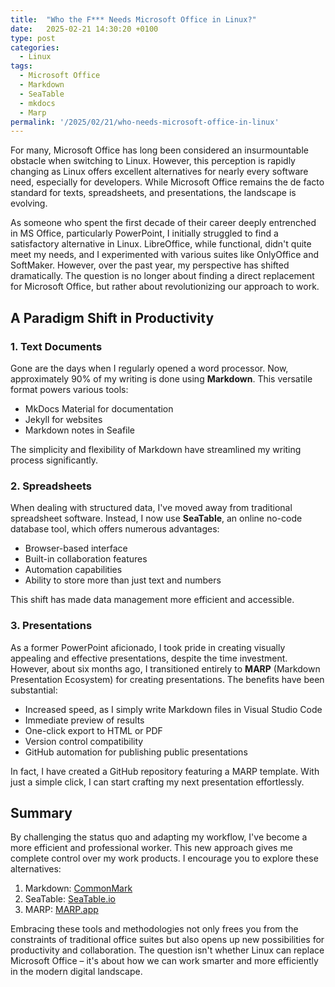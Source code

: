 ```yaml
---
title:  "Who the F*** Needs Microsoft Office in Linux?"
date:   2025-02-21 14:30:20 +0100
type: post
categories: 
  - Linux
tags: 
  - Microsoft Office
  - Markdown
  - SeaTable
  - mkdocs
  - Marp
permalink: '/2025/02/21/who-needs-microsoft-office-in-linux'
---
```


For many, Microsoft Office has long been considered an insurmountable obstacle when switching to Linux. However, this perception is rapidly changing as Linux offers excellent alternatives for nearly every software need, especially for developers. While Microsoft Office remains the de facto standard for texts, spreadsheets, and presentations, the landscape is evolving.

As someone who spent the first decade of their career deeply entrenched in MS Office, particularly PowerPoint, I initially struggled to find a satisfactory alternative in Linux. LibreOffice, while functional, didn't quite meet my needs, and I experimented with various suites like OnlyOffice and SoftMaker. However, over the past year, my perspective has shifted dramatically. The question is no longer about finding a direct replacement for Microsoft Office, but rather about revolutionizing our approach to work.

## A Paradigm Shift in Productivity

### 1. Text Documents

Gone are the days when I regularly opened a word processor. Now, approximately 90% of my writing is done using **Markdown**. This versatile format powers various tools:

- MkDocs Material for documentation
- Jekyll for websites
- Markdown notes in Seafile

The simplicity and flexibility of Markdown have streamlined my writing process significantly.

### 2. Spreadsheets

When dealing with structured data, I've moved away from traditional spreadsheet software. Instead, I now use **SeaTable**, an online no-code database tool, which offers numerous advantages:

- Browser-based interface
- Built-in collaboration features
- Automation capabilities
- Ability to store more than just text and numbers

This shift has made data management more efficient and accessible.

### 3. Presentations

As a former PowerPoint aficionado, I took pride in creating visually appealing and effective presentations, despite the time investment. However, about six months ago, I transitioned entirely to **MARP** (Markdown Presentation Ecosystem) for creating presentations. The benefits have been substantial:

- Increased speed, as I simply write Markdown files in Visual Studio Code
- Immediate preview of results
- One-click export to HTML or PDF
- Version control compatibility
- GitHub automation for publishing public presentations

In fact, I have created a GitHub repository featuring a MARP template. With just a simple click, I can start crafting my next presentation effortlessly.

## Summary

By challenging the status quo and adapting my workflow, I've become a more efficient and professional worker. This new approach gives me complete control over my work products. I encourage you to explore these alternatives:

1. Markdown: [CommonMark](https://commonmark.org/)
2. SeaTable: [SeaTable.io](https://seatable.io/)
3. MARP: [MARP.app](https://marp.app/)

Embracing these tools and methodologies not only frees you from the constraints of traditional office suites but also opens up new possibilities for productivity and collaboration. The question isn't whether Linux can replace Microsoft Office – it's about how we can work smarter and more efficiently in the modern digital landscape.
